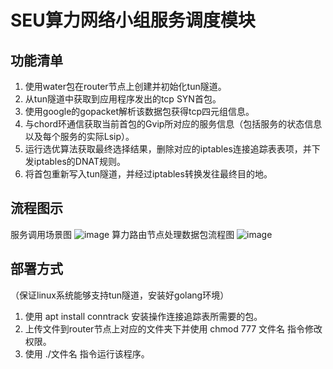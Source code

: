# SEU算力网络小组服务调度模块
## 功能清单
1. 使用water包在router节点上创建并初始化tun隧道。  
2. 从tun隧道中获取到应用程序发出的tcp SYN首包。  
3. 使用google的gopacket解析该数据包获得tcp四元组信息。  
4. 与chord环通信获取当前首包的Gvip所对应的服务信息（包括服务的状态信息以及每个服务的实际Lsip）。  
5. 运行选优算法获取最终选择结果，删除对应的iptables连接追踪表表项，并下发iptables的DNAT规则。  
6. 将首包重新写入tun隧道，并经过iptables转换发往最终目的地。  

## 流程图示
服务调用场景图
![image](https://github.com/Allojpass/serviceAccess/assets/47267069/d96d29b7-6255-4235-9902-7e4f7ee9a2fe)
算力路由节点处理数据包流程图
![image](https://github.com/Allojpass/serviceAccess/assets/47267069/d7c082f0-9a50-45e9-a306-1dc58c6950ae)

## 部署方式
（保证linux系统能够支持tun隧道，安装好golang环境）
1. 使用 apt install conntrack 安装操作连接追踪表所需要的包。  
2. 上传文件到router节点上对应的文件夹下并使用 chmod 777 文件名 指令修改权限。
3. 使用 ./文件名 指令运行该程序。
